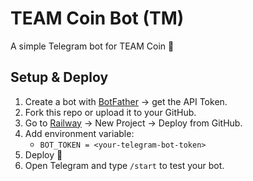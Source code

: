 # TEAM Coin Bot (TM)

A simple Telegram bot for TEAM Coin 🚀

## Setup & Deploy

1. Create a bot with [BotFather](https://t.me/botfather) → get the API Token.
2. Fork this repo or upload it to your GitHub.
3. Go to [Railway](https://railway.app) → New Project → Deploy from GitHub.
4. Add environment variable:
   - `BOT_TOKEN = <your-telegram-bot-token>`
5. Deploy 🚀
6. Open Telegram and type `/start` to test your bot.
